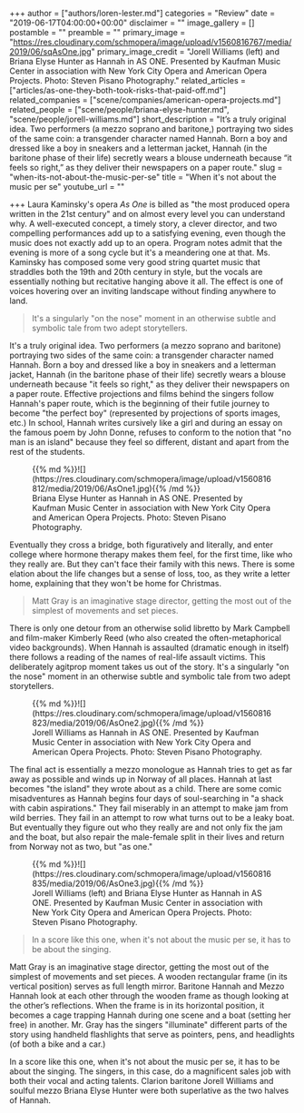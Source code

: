 +++
author = ["authors/loren-lester.md"]
categories = "Review"
date = "2019-06-17T04:00:00+00:00"
disclaimer = ""
image_gallery = []
postamble = ""
preamble = ""
primary_image = "https://res.cloudinary.com/schmopera/image/upload/v1560816767/media/2019/06/sqAsOne.jpg"
primary_image_credit = "Jorell Williams (left) and Briana Elyse Hunter as Hannah in AS ONE. Presented by Kaufman Music Center in association with New York City Opera and American Opera Projects. Photo: Steven Pisano Photography."
related_articles = ["articles/as-one-they-both-took-risks-that-paid-off.md"]
related_companies = ["scene/companies/american-opera-projects.md"]
related_people = ["scene/people/briana-elyse-hunter.md", "scene/people/jorell-williams.md"]
short_description = "It’s a truly original idea. Two performers (a mezzo soprano and baritone,) portraying two sides of the same coin: a transgender character named Hannah. Born a boy and dressed like a boy in sneakers and a letterman jacket, Hannah (in the baritone phase of their life) secretly wears a blouse underneath because “it feels so right,” as they deliver their newspapers on a paper route."
slug = "when-its-not-about-the-music-per-se"
title = "When it's not about the music per se"
youtube_url = ""

+++
Laura Kaminsky's opera _As One_ is billed as "the most produced opera written in the 21st century" and on almost every level you can understand why.  A well-executed concept, a timely story, a clever director, and two compelling performances add up to a satisfying evening, even though the music does not exactly add up to an opera.  Program notes admit that the evening is more of a song cycle but it's a meandering one at that. Ms. Kaminsky has composed some very good string quartet music that straddles both the 19th and 20th century in style, but the vocals are essentially nothing but recitative hanging above it all. The effect is one of voices hovering over an inviting landscape without finding anywhere to land.

>It's a singularly "on the nose" moment in an otherwise subtle and symbolic tale from two adept storytellers.

It's a truly original idea. Two performers (a mezzo soprano and baritone) portraying two sides of the same coin: a transgender character named Hannah. Born a boy and dressed like a boy in sneakers and a letterman jacket, Hannah (in the baritone phase of their life) secretly wears a blouse underneath because "it feels so right," as they deliver their newspapers on a paper route. Effective projections and films behind the singers follow Hannah's paper route, which is the beginning of their futile journey to become "the perfect boy" (represented by projections of sports images, etc.)  In school, Hannah writes cursively like a girl and during an essay on the famous poem by John Donne, refuses to conform to the notion that "no man is an island" because they feel so different, distant and apart from the rest of the students.

<figure data-type="image">{{% md %}}![](https://res.cloudinary.com/schmopera/image/upload/v1560816812/media/2019/06/AsOne1.jpg){{% /md %}}

<figcaption>Briana Elyse Hunter as Hannah in AS ONE. Presented by Kaufman Music Center in association with New York City Opera and American Opera Projects. Photo: Steven Pisano Photography.</figcaption>

</figure>

Eventually they cross a bridge, both figuratively and literally, and enter college where hormone therapy makes them feel, for the first time, like who they really are. But they can't face their family with this news. There is some elation about the life changes but a sense of loss, too, as they write a letter home, explaining that they won't be home for Christmas.

>Matt Gray is an imaginative stage director, getting the most out of the simplest of movements and set pieces.

There is only one detour from an otherwise solid libretto by Mark Campbell and film-maker Kimberly Reed (who also created the often-metaphorical video backgrounds). When Hannah is assaulted (dramatic enough in itself) there follows a reading of the names of real-life assault victims. This deliberately agitprop moment takes us out of the story. It's a singularly "on the nose" moment in an otherwise subtle and symbolic tale from two adept storytellers.

<figure data-type="image">{{% md %}}![](https://res.cloudinary.com/schmopera/image/upload/v1560816823/media/2019/06/AsOne2.jpg){{% /md %}}

<figcaption>Jorell Williams as Hannah in AS ONE. Presented by Kaufman Music Center in association with New York City Opera and American Opera Projects. Photo: Steven Pisano Photography.</figcaption>

</figure>

The final act is essentially a mezzo monologue as Hannah tries to get as far away as possible and winds up in Norway of all places. Hannah at last becomes "the island" they wrote about as a child. There are some comic misadventures as Hannah begins four days of soul-searching in "a shack with cabin aspirations." They fail miserably in an attempt to make jam from wild berries. They fail in an attempt to row what turns out to be a leaky boat. But eventually they figure out who they really are and not only fix the jam and the boat, but also repair the male-female split in their lives and return from Norway not as two, but "as one."

<figure data-type="image">{{% md %}}![](https://res.cloudinary.com/schmopera/image/upload/v1560816835/media/2019/06/AsOne3.jpg){{% /md %}}

<figcaption>Jorell Williams (left) and Briana Elyse Hunter as Hannah in AS ONE. Presented by Kaufman Music Center in association with New York City Opera and American Opera Projects. Photo: Steven Pisano Photography.</figcaption>

</figure>

>In a score like this one, when it's not about the music per se, it has to be about the singing.

Matt Gray is an imaginative stage director, getting the most out of the simplest of movements and set pieces. A wooden rectangular frame (in its vertical position) serves as full length mirror. Baritone Hannah and Mezzo Hannah look at each other through the wooden frame as though looking at the other’s reflections. When the frame is in its horizontal position, it becomes a cage trapping Hannah during one scene and a boat (setting her free) in another. Mr. Gray has the singers "illuminate" different parts of the story using handheld flashlights that serve as pointers, pens, and headlights (of both a bike and a car.)

In a score like this one, when it's not about the music per se, it has to be about the singing. The singers, in this case, do a magnificent sales job with both their vocal and acting talents. Clarion baritone Jorell Williams and soulful mezzo Briana Elyse Hunter were both superlative as the two halves of Hannah.